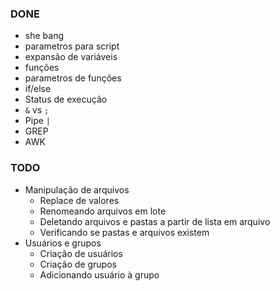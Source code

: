 ### DONE
- she bang
- parametros para script
- expansão de variáveis
- funções
- parametros de funções
- if/else
- Status de execução
- `&` vs `;`
- Pipe `|`
- GREP
- AWK

### TODO
- Manipulação de arquivos
    - Replace de valores
    - Renomeando arquivos em lote
    - Deletando arquivos e pastas a partir de lista em arquivo
    - Verificando se pastas e arquivos existem
- Usuários e grupos
    - Criação de usuários
    - Criação de grupos
    - Adicionando usuário à grupo
